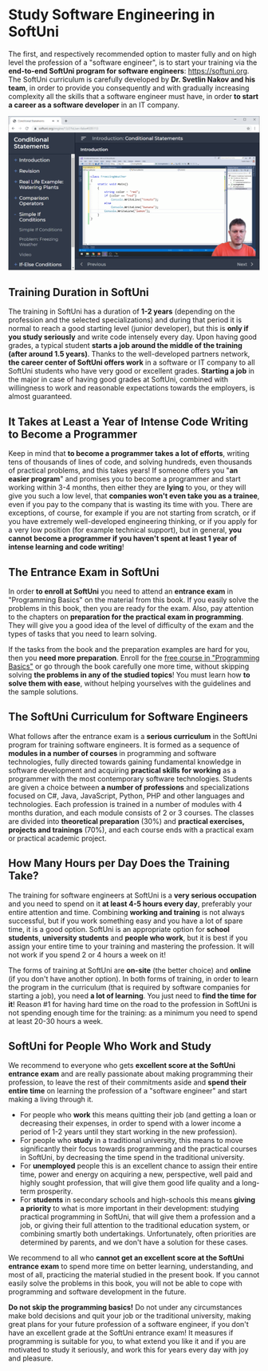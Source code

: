 # Study Software Engineering in SoftUni

The first, and respectively recommended option to master fully and on high level the profession of a "software engineer", is to start your training via the **end-to-end SoftUni program for software engineers**: https://softuni.org. The SoftUni curriculum is carefully developed by **Dr. Svetlin Nakov and his team**, in order to provide you consequently and with gradually increasing complexity all the skills that a software engineer must have, in order **to start a career as a software developer** in an IT company.

![](/assets/chapter-0-images/SoftUni-Interactive-Classroom-Video.png)

## Training Duration in SoftUni

The training in SoftUni has a duration of **1-2 years** (depending on the profession and the selected specializations) and during that period it is normal to reach a good starting level (junior developer), but this is **only if you study seriously** and write code intensely every day. Upon having good grades, a typical student **starts a job around the middle of the training (after around 1.5 years)**. Thanks to the well-developed partners network, **the career center of SoftUni offers work** in a software or IT company to all SoftUni students who have very good or excellent grades. **Starting a job** in the major in case of having good grades at SoftUni, combined with willingness to work and reasonable expectations towards the employers, is almost guaranteed.

## It Takes at Least a Year of Intense Code Writing to Become a Programmer

Keep in mind that **to become a programmer takes a lot of efforts**, writing tens of thousands of lines of code, and solving hundreds, even thousands of practical problems, and this takes years! If someone offers you "**an easier program**" and promises you to become a programmer and start working within 3-4 months, then either they are **lying** to you, or they will give you such a low level, that **companies won't even take you as a trainee**, even if you pay to the company that is wasting its time with you. There are exceptions, of course, for example if you are not starting from scratch, or if you have extremely well-developed engineering thinking, or if you apply for a very low position (for example technical support), but in general, **you cannot become a programmer if you haven't spent at least 1 year of intense learning and code writing**!

## The Entrance Exam in SoftUni

In order **to enroll at SoftUni** you need to attend an **entrance exam** in "Programming Basics" on the material from this book. If you easily solve the problems in this book, then you are ready for the exam. Also, pay attention to the chapters on **preparation for the practical exam in programming**. They will give you a good idea of the level of difficulty of the exam and the types of tasks that you need to learn solving.

If the tasks from the book and the preparation examples are hard for you, then you **need more preparation**. Enroll for the [free course in "Programming Basics"](https://softuni.org) or go through the book carefully one more time, without skipping solving **the problems in any of the studied topics**! You must learn how **to solve them with ease**, without helping yourselves with the guidelines and the sample solutions.

## The SoftUni Curriculum for Software Engineers

What follows after the entrance exam is a **serious curriculum** in the SoftUni program for training software engineers. It is formed as a sequence of **modules in a number of courses** in programming and software technologies, fully directed towards gaining fundamental knowledge in software development and acquiring **practical skills for working** as a programmer with the most contemporary software technologies. Students are given a choice between **a number of professions** and specializations focused on C#, Java, JavaScript, Python, PHP and other languages and technologies. Each profession is trained in a number of modules with 4 months duration, and each module consists of 2 or 3 courses. The classes are divided into **theoretical preparation** (30%) and **practical exercises, projects and trainings** (70%), and each course ends with a practical exam or practical academic project.

## How Many Hours per Day Does the Training Take?

The training for software engineers at SoftUni is a **very serious occupation** and you need to spend on it **at least 4-5 hours every day**, preferably your entire attention and time. Combining **working and training** is not always successful, but if you work something easy and you have a lot of spare time, it is a good option. SoftUni is an appropriate option for **school students**, **university students** and **people who work**, but it is best if you assign your entire time to your training and mastering the profession. It will not work if you spend 2 or 4 hours a week on it!

The forms of training at SoftUni are **on-site** (the better choice) and **online** (if you don't have another option). In both forms of training, in order to learn the program in the curriculum (that is required by software companies for starting a job), you need **a lot of learning**. You just need to **find the time for it**! Reason #1 for having hard time on the road to the profession in SoftUni is not spending enough time for the training: as a minimum you need to spend at least 20-30 hours a week.

## SoftUni for People Who Work and Study

We recommend to everyone who gets **excellent score at the SoftUni entrance exam** and are really passionate about making programming their profession, to leave the rest of their commitments aside and **spend their entire time** on learning the profession of a "software engineer" and start making a living through it.

- For people who **work** this means quitting their job (and getting a loan or decreasing their expenses, in order to spend with a lower income a period of 1-2 years until they start working in the new profession).
- For people who **study** in a traditional university, this means to move significantly their focus towards programming and the practical courses in SoftUni, by decreasing the time spend in the traditional university.
- For **unemployed** people this is an excellent chance to assign their entire time, power and energy on acquiring a new, perspective, well paid and highly sought profession, that will give them good life quality and a long-term prosperity.
- For **students** in secondary schools and high-schools this means **giving a priority** to what is more important in their development: studying practical programming in SoftUni, that will give them a profession and a job, or giving their full attention to the traditional education system, or combining smartly both undertakings. Unfortunately, often priorities are determined by parents, and we don't have a solution for these cases.

We recommend to all who **cannot get an excellent score at the SoftUni entrance exam** to spend more time on better learning, understanding, and most of all, practicing the material studied in the present book. If you cannot easily solve the problems in this book, you will not be able to cope with programming and software development in the future. 

**Do not skip the programming basics!** Do not under any circumstances make bold decisions and quit your job or the traditional university, making great plans for your future profession of a software engineer, if you don't have an excellent grade at the SoftUni entrance exam! It measures if programming is suitable for you, to what extend you like it and if you are motivated to study it seriously, and work this for years every day with joy and pleasure.
